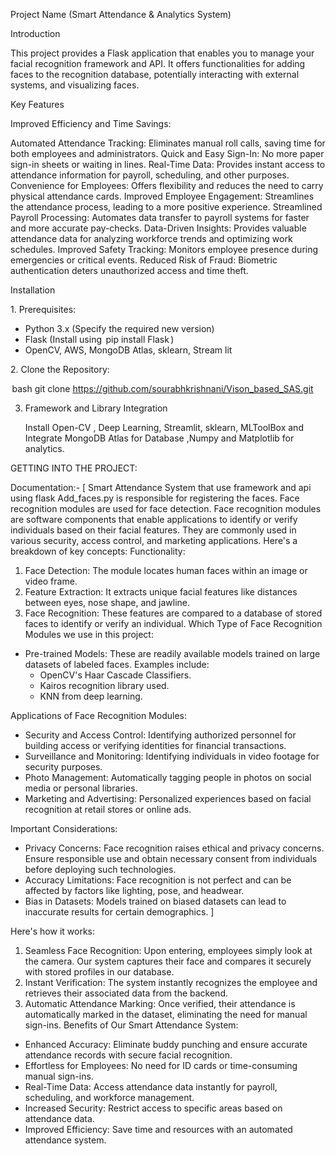 Project Name (Smart Attendance & Analytics System)

Introduction

This project provides a Flask application that enables you to manage your facial recognition framework and API. It offers functionalities for adding faces to the recognition database, potentially interacting with external systems, and visualizing faces.

Key Features

Improved Efficiency and Time Savings:

Automated Attendance Tracking: Eliminates manual roll calls, saving time for both employees and administrators.
Quick and Easy Sign-In: No more paper sign-in sheets or waiting in lines.
Real-Time Data: Provides instant access to attendance information for payroll, scheduling, and other purposes.
Convenience for Employees: Offers flexibility and reduces the need to carry physical attendance cards.
Improved Employee Engagement: Streamlines the attendance process, leading to a more positive experience.
Streamlined Payroll Processing: Automates data transfer to payroll systems for faster and more accurate pay-checks.
Data-Driven Insights: Provides valuable attendance data for analyzing workforce trends and optimizing work schedules.
Improved Safety Tracking: Monitors employee presence during emergencies or critical events.
Reduced Risk of Fraud: Biometric authentication deters unauthorized access and time theft.

Installation

1.⁠ ⁠Prerequisites:
   - Python 3.x (Specify the required new version)
   - Flask (Install using ⁠ pip install Flask ⁠)
   - OpenCV, AWS, MongoDB Atlas, sklearn, Stream lit

2.⁠ ⁠Clone the Repository:

   ⁠ bash
   git clone https://github.com/sourabhkrishnani/Vison_based_SAS.git

3. Framework and Library Integration

   Install Open-CV , Deep Learning, Streamlit, sklearn, MLToolBox and Integrate MongoDB Atlas for Database ,Numpy and Matplotlib for analytics.

GETTING INTO THE PROJECT:

Documentation:-
[
Smart Attendance System that use framework and api using flask Add_faces.py is responsible for registering the faces. Face recognition modules are used for face detection.
Face recognition modules are software components that enable applications to identify or verify individuals based on their facial features. They are commonly used in various security, access control, and marketing applications. Here's a breakdown of key concepts:
Functionality:
1. Face Detection: The module locates human faces within an image or video frame.
2. Feature Extraction: It extracts unique facial features like distances between eyes, nose shape, and jawline.
3. Face Recognition: These features are compared to a database of stored faces to identify or verify an individual.
Which Type of Face Recognition Modules we use in this project:
* Pre-trained Models: These are readily available models trained on large datasets of labeled faces. Examples include:
    * OpenCV's Haar Cascade Classifiers.
    * Kairos recognition library used.
    * KNN from deep learning.

Applications of Face Recognition Modules:
* Security and Access Control: Identifying authorized personnel for building access or verifying identities for financial transactions.
* Surveillance and Monitoring: Identifying individuals in video footage for security purposes.
* Photo Management: Automatically tagging people in photos on social media or personal libraries.
* Marketing and Advertising: Personalized experiences based on facial recognition at retail stores or online ads.

Important Considerations:
* Privacy Concerns: Face recognition raises ethical and privacy concerns. Ensure responsible use and obtain necessary consent from individuals before deploying such technologies.
* Accuracy Limitations: Face recognition is not perfect and can be affected by factors like lighting, pose, and headwear.
* Bias in Datasets: Models trained on biased datasets can lead to inaccurate results for certain demographics.
]

Here's how it works:
1. Seamless Face Recognition: Upon entering, employees simply look at the camera. Our system captures their face and compares it securely with stored profiles in our database.
2. Instant Verification: The system instantly recognizes the employee and retrieves their associated data from the backend.
3. Automatic Attendance Marking: Once verified, their attendance is automatically marked in the dataset, eliminating the need for manual sign-ins.
Benefits of Our Smart Attendance System:
* Enhanced Accuracy: Eliminate buddy punching and ensure accurate attendance records with secure facial recognition.
* Effortless for Employees: No need for ID cards or time-consuming manual sign-ins.
* Real-Time Data: Access attendance data instantly for payroll, scheduling, and workforce management.
* Increased Security: Restrict access to specific areas based on attendance data.
* Improved Efficiency: Save time and resources with an automated attendance system.
